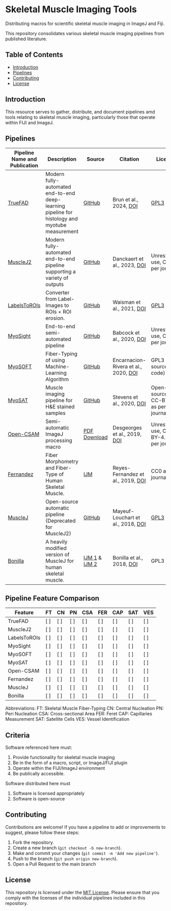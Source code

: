 # Skeletal Muscle Imaging Tools
Distributing macros for scientific skeletal muscle imaging in ImageJ and Fiji.

This repository consolidates various skeletal muscle imaging pipelines from published literature. 

## Table of Contents

- [Introduction](#Introduction)
- [Pipelines](#Pipelines)
- [Contributing](#Contributing)
- [License](#License)

## Introduction

This resource serves to gather, distribute, and document pipelines amd tools relating to skeletal muscle imaging, particularly those that operate within FIJI and ImageJ.

## Pipelines

| Pipeline Name and Publication | Description | Source | Citation | License |
|---------------|-------------|--------|----------|---------|
| [TrueFAD](https://www.nature.com/articles/s41598-024-53658-0) | Modern fully-automated end-to-end deep-learning pipeline for histology and myotube measurement | [GitHub](https://github.com/AurBrun/TRUEFAD?tab=readme-ov-file) | Brun et al., 2024, [DOI](https://doi.org/10.1038/s41598-024-53658-0) | [GPL3](https://github.com/AurBrun/TRUEFAD/blob/main/LICENSE) |
| [MuscleJ2](https://skeletalmusclejournal.biomedcentral.com/articles/10.1186/s13395-023-00323-1#citeas)    | Modern fully-automated end-to-end pipeline supporting a variety of outputs | [GitHub](https://github.com/ADanckaert/MuscleJ2/tree/Plugin) | Danckaert et al., 2023, [DOI](https://doi.org/10.1186/s13395-023-00323-1) |  Unrestricted use, CC0 as per journal |
| [LabelsToROIs](https://www.nature.com/articles/s41598-021-91191-6) | Converter from Label-Images to ROIs + ROI erosion. | [GitHub](https://github.com/ariel-waisman/LabelsToROIs/tree/master) | Waisman et al., 2021, [DOI](https://doi.org/10.1038/s41598-021-91191-6) | [GPL3](https://github.com/ariel-waisman/LabelsToROIs/blob/master/LICENSE) |
| [MyoSight](https://www.ncbi.nlm.nih.gov/pmc/articles/PMC7667765/) | End-to-end semi-automated pipeline | [GitHub](https://github.com/LyleBabcock/MyoSight) | Babcock et al., 2020, [DOI](https://doi.org/10.1186%2Fs13395-020-00250-5) | Unrestricted use, CC0 as per journal |
| [MyoSOFT](https://journals.plos.org/plosone/article?id=10.1371/journal.pone.0229041) | Fiber-Typing of using Machine-Learning Algorithm | [GitHub](https://github.com/Hyojung-Choo/Myosoft/tree/Myosoft-hub) | Encarnacion-Rivera et al., 2020, [DOI](https://doi.org/10.1371/journal.pone.0229041) | GPL3 (via source code) |
| [MyoSAT](https://www.ncbi.nlm.nih.gov/pmc/articles/PMC7757813/)| Muscle imaging pipeline for H&E stained samples | [GitHub](https://github.com/CheethamLab/MyoSAT_ImageJ_Macro/) | Stevens et al., 2020, [DOI](https://doi.org/10.1371/journal.pone.0243163) | Open-source, CC-BY-4.0 as per journal |
| [Open-CSAM](https://skeletalmusclejournal.biomedcentral.com/articles/10.1186/s13395-018-0186-6) | Semi-automatic ImageJ processing macro | [PDF Download](https://static-content.springer.com/esm/art%3A10.1186%2Fs13395-018-0186-6/MediaObjects/13395_2018_186_MOESM1_ESM.pdf) | Desgeorges et al., 2019, [DOI](https://doi.org/10.1186/s13395-018-0186-6) | Unrestricted use, CC-BY-4.0 as per journal |
| [Fernandez](https://skeletalmusclejournal.biomedcentral.com/articles/10.1186/s13395-019-0200-7#citeas) | Fiber Morphometry and Fiber-Type of Human Skeletal Muscle. | [IJM](https://static-content.springer.com/esm/art%3A10.1186%2Fs13395-019-0200-7/MediaObjects/13395_2019_200_MOESM2_ESM.txt) | Reyes-Fernandez et al., 2019, [DOI](https://doi.org/10.1186/s13395-019-0200-7) | CC0 as per journal |
| [MuscleJ](https://skeletalmusclejournal.biomedcentral.com/articles/10.1186/s13395-018-0171-0)    | Open-source automatic pipeline (Deprecated for MuscleJ2)  | [GitHub](https://github.com/ADanckaert/MuscleJ) | Mayeuf-Louchart et al., 2018, [DOI](https://doi.org/10.1186/s13395-018-0171-0) | [GPL3](https://github.com/ADanckaert/MuscleJ/blob/master/License.txt) | 
| [Bonilla](https://www.ncbi.nlm.nih.gov/pmc/articles/PMC7732929/) | A heavily modified version of MuscleJ for human skeletal muscle. | [IJM 1](https://www.ncbi.nlm.nih.gov/pmc/articles/PMC7732929/bin/11357_2020_266_MOESM4_ESM.ijm) & [IJM 2](https://www.ncbi.nlm.nih.gov/pmc/articles/PMC7732929/bin/11357_2020_266_MOESM5_ESM.ijm) | Bonilla et al., 2018, [DOI](https://doi.org/10.1007%2Fs11357-020-00266-1) | GPL3 |

## Pipeline Feature Comparison

| Feature                | FT | CN | PN | CSA | FER | CAP | SAT | VES |
|------------------------|----|----|----|-----|-----|-----|-----|-----|
| TrueFAD                |[ ] |[ ] |[ ] | [ ] | [ ] | [ ] | [ ] | [ ] |
| MuscleJ2               |[ ] |[ ] |[ ] | [ ] | [ ] | [ ] | [ ] | [ ] |
| LabelsToROIs           |[ ] |[ ] |[ ] | [ ] | [ ] | [ ] | [ ] | [ ] |
| MyoSight               |[ ] |[ ] |[ ] | [ ] | [ ] | [ ] | [ ] | [ ] |
| MyoSOFT                |[ ] |[ ] |[ ] | [ ] | [ ] | [ ] | [ ] | [ ] |
| MyoSAT                 |[ ] |[ ] |[ ] | [ ] | [ ] | [ ] | [ ] | [ ] |
| Open-CSAM              |[ ] |[ ] |[ ] | [ ] | [ ] | [ ] | [ ] | [ ] |
| Fernandez              |[ ] |[ ] |[ ] | [ ] | [ ] | [ ] | [ ] | [ ] |
| MuscleJ                |[ ] |[ ] |[ ] | [ ] | [ ] | [ ] | [ ] | [ ] |
| Bonilla                |[ ] |[ ] |[ ] | [ ] | [ ] | [ ] | [ ] | [ ] |

Abbreviations:
FT: Skeletal Muscle Fiber-Typing
CN: Central Nucleation
PN: Peri Nucleation
CSA: Cross-sectional Area
FER: Feret
CAP: Capillaries Measurement
SAT: Satellite Cells
VES: Vessel Identification

## Criteria
Software referenced here must:
1) Provide functionality for skeletal muscle imaging
2) Be in the form of a macro, script, or ImageJ/FIJI plugin
3) Operate within the FIJI/ImageJ environment
4) Be publically accessible.

Software distributed here must
1) Software is licensed appropriately
2) Software is open-source

## Contributing

Contributions are welcome! If you have a pipeline to add or improvements to suggest, please follow these steps:

1. Fork the repository.
2. Create a new branch (`git checkout -b new-branch`).
3. Make and commit your changes (`git commit -m 'Add new pipeline'`).
4. Push to the branch (`git push origin new-branch`).
5. Open a Pull Request to the main branch

## License

This repository is licensed under the [MIT License](LICENSE). Please ensure that you comply with the licenses of the individual pipelines included in this repository.


